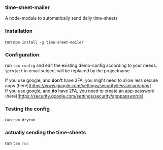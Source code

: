 ### time-sheet-mailer
A node-module to automatically send daily time-sheets

### Installation
run `npm install -g time-sheet-mailer`

### Configuration
run `tsm config` and edit the existing demo-config according to your needs.  
`$project` in email.subject will be replaced by the projectname.  


If you use google, and **don't** have 2FA, you might need to allow less secure apps (here)[https://www.google.com/settings/security/lesssecureapps]  
If you use google, and **do** have 2FA, you need to create an app-password (here)[https://security.google.com/settings/security/apppasswords]

### Testing the config
run `tsm dryrun`

### actually sending the time-sheets
run `tsm run`
